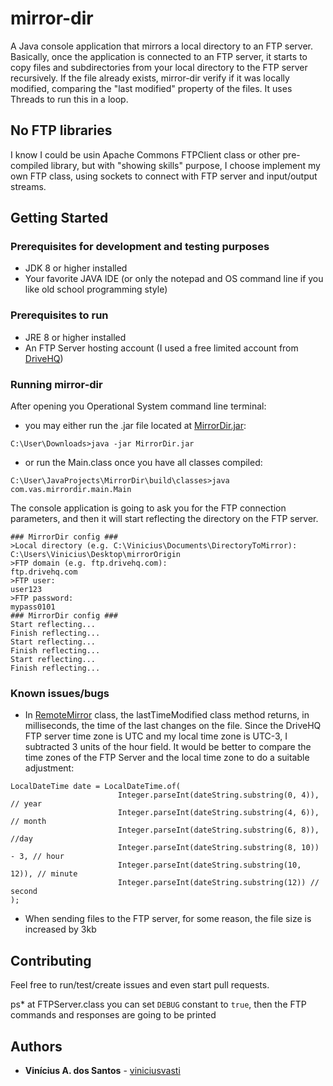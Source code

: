 # mirror-dir
A Java console application that mirrors a local directory to an FTP server.
Basically, once the application is connected to an FTP server, it starts to copy files and subdirectories
from your local directory to the FTP server recursively.
If the file already exists, mirror-dir verify if it was locally modified, comparing the "last modified" property of the files.
It uses Threads to run this in a loop.

## No FTP libraries
I know I could be usin Apache Commons FTPClient class or other pre-compiled library, but with "showing skills" purpose,
I choose implement my own FTP class, using sockets to connect with FTP server and input/output streams.

## Getting Started

### Prerequisites for development and testing purposes
* JDK 8 or higher installed
* Your favorite JAVA IDE (or only the notepad and OS command line if you like old school programming style)

### Prerequisites to run
* JRE 8 or higher installed
* An FTP Server hosting account (I used a free limited account from [DriveHQ](https://www.drivehq.com))

### Running mirror-dir
After opening you Operational System command line terminal:
* you may either run the .jar file located at [MirrorDir.jar](https://github.com/viniciusvasti/mirror-dir/blob/master/dist/MirrorDir.jar):

```C:\User\Downloads>java -jar MirrorDir.jar```
* or run the Main.class once you have all classes compiled:

```C:\User\JavaProjects\MirrorDir\build\classes>java com.vas.mirrordir.main.Main```

The console application is going to ask you for the FTP connection parameters, and then it will start reflecting the directory on the FTP server.
```
### MirrorDir config ###
>Local directory (e.g. C:\Vinicius\Documents\DirectoryToMirror):
C:\Users\Vinicius\Desktop\mirrorOrigin
>FTP domain (e.g. ftp.drivehq.com):
ftp.drivehq.com
>FTP user:
user123
>FTP password:
mypass0101
### MirrorDir config ###
Start reflecting...
Finish reflecting...
Start reflecting...
Finish reflecting...
Start reflecting...
Finish reflecting...
```

### Known issues/bugs
* In [RemoteMirror](https://github.com/viniciusvasti/mirror-dir/blob/master/src/com/vas/mirrordir/controllers/RemoteMirror.java) class, the lastTimeModified class method returns, in milliseconds, the time of the last changes on the file. Since the DriveHQ FTP server time zone is UTC and my local time zone is UTC-3, I subtracted 3 units of the hour field. It would be better to compare the time zones of the FTP Server and the local time zone to do a suitable adjustment:
```
LocalDateTime date = LocalDateTime.of(
                        Integer.parseInt(dateString.substring(0, 4)), // year
                        Integer.parseInt(dateString.substring(4, 6)), // month
                        Integer.parseInt(dateString.substring(6, 8)), //day
                        Integer.parseInt(dateString.substring(8, 10)) - 3, // hour
                        Integer.parseInt(dateString.substring(10, 12)), // minute
                        Integer.parseInt(dateString.substring(12)) // second
);
```
* When sending files to the FTP server, for some reason, the file size is increased by 3kb

## Contributing

Feel free to run/test/create issues and even start pull requests.

ps* at FTPServer.class you can set ```DEBUG``` constant to ```true```, then the FTP commands and responses are going to be printed

## Authors

* **Vinícius A. dos Santos** - [viniciusvasti](https://github.com/viniciusvasti)
